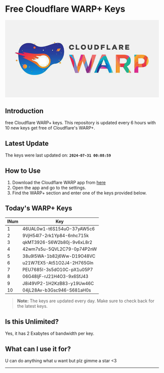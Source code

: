 
# Free Cloudflare WARP+ Keys

![Banner](asset/IMG_20240629_142710_129.jpg)

## Introduction

free Cloudflare WARP+ keys. This repository is updated every 6 hours with 10 new keys get free of Cloudflare's WARP+.

## Latest Update

The keys were last updated on: **`2024-07-31 00:08:59`**

## How to Use

1. Download the Cloudflare WARP app from [here](https://1.1.1.1/)
2. Open the app and go to the settings.
3. Find the WARP+ section and enter one of the keys provided below.

## Today's WARP+ Keys

| INum | Key |
|-------|-----|
| 1     | 46UAL0w1-t6S154uO-37yAW5c6               |
| 2     | 9VjH54l7-2rk1Yp84-6nhc715k               |
| 3     | qkMT3926-S6W2b80j-9v6xL8r2               |
| 4     | 42wm7s5u-5QVL2C79-0p74P2nW               |
| 5     | 38u9l5WA-1b82j6Ww-D19O48VC               |
| 6     | u21W7EX5-At51O2J4-2H765Gln               |
| 7     | PEU7685I-3s5dO10C-pX1u05P7               |
| 8     | 06G48IjF-rJ21H4O3-9x6SfJ43               |
| 9     | J8i49VP2-1H2KzB83-y19Uw46C               |
| 10    | 04jL28Av-b3Gsc946-S681aH0s               |


> **Note:** The keys are updated every day. Make sure to check back for the latest keys.

## Is this Unlimited?

Yes, it has 2 Exabytes of bandwidth per key.

## What can I use it for?
U can do anything what u want but plz gimme a star <3

---
